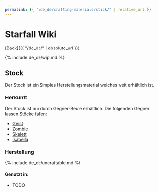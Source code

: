 ```yaml
---
permalink: {{ "/de_de/crafting-materials/stick/" | relative_url }}
---
```

# <t>Starfall Wiki
[<e>Back</e>]({{ "/de_de/" | absolute_url }})

{% include de_de/wip.md %}

## Stock

Der Stock ist ein Simples Herstellungsmaterial welches weit erhältlich ist.

### Herkunft

Der Stock ist nur durch Gegner-Beute erhältlich.
Die folgenden Gegner lassen Stöcke fallen:
- [<m>Geist</m>]()
- [<m>Zombie</m>]()
- [<m>Skelett</m>]()
- [<m>Isabella</m>]()

### Herstellung

{% include de_de/uncraftable.md %}

#### Genutzt in:
- TODO
